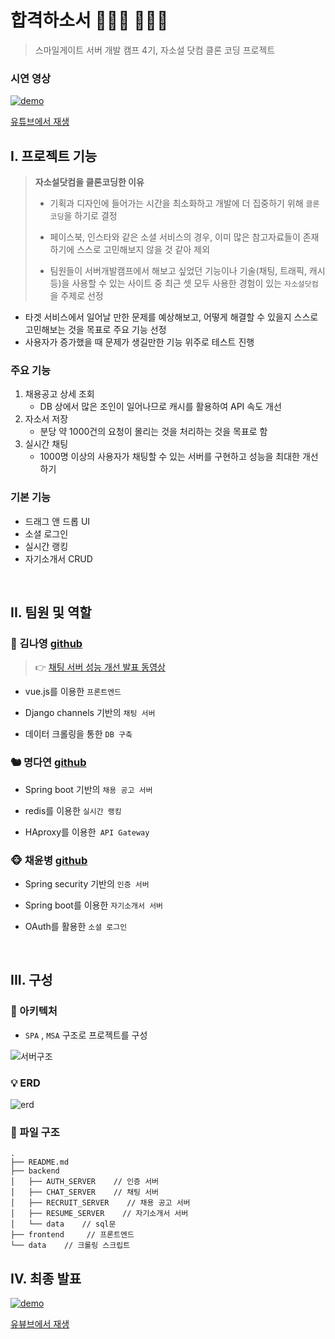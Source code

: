 # 합격하소서 👩🏻‍💻 👨🏻‍💻

> 스마일게이트 서버 개발 캠프 4기, 자소설 닷컴 클론 코딩 프로젝트

### 시연 영상

[![demo](http://img.youtube.com/vi/2VK6UbJtVYc/0.jpg)](https://youtu.be/2VK6UbJtVYc?t=0s)

[유튜브에서 재생](https://youtu.be/2VK6UbJtVYc)



## I. 프로젝트 기능

> **자소설닷컴을 클론코딩한 이유**
>
> - 기획과 디자인에 들어가는 시간을 최소화하고 개발에 더 집중하기 위해 `클론 코딩`을 하기로 결정
>
> - 페이스북, 인스타와 같은 소셜 서비스의 경우, 이미 많은 참고자료들이 존재하기에 스스로 고민해보지 않을 것 같아 제외
>
> - 팀원들이 서버개발캠프에서 해보고 싶었던 기능이나 기술(채팅, 트래픽, 캐시 등)을 사용할 수 있는 사이트 중 최근 셋 모두 사용한 경험이 있는 `자소설닷컴`을 주제로 선정

- 타겟 서비스에서 일어날 만한 문제를 예상해보고, 어떻게 해결할 수 있을지 스스로 고민해보는 것을 목표로 주요 기능 선정
- 사용자가 증가했을 때 문제가 생길만한 기능 위주로 테스트 진행

### 주요 기능

1. 채용공고 상세 조회
   - DB 상에서 많은 조인이 일어나므로 캐시를 활용하여 API 속도 개선
2. 자소서 저장 
   - 분당 약 1000건의 요청이 몰리는 것을 처리하는 것을 목표로 함
3. 실시간 채팅  
   - 1000명 이상의 사용자가 채팅할 수 있는 서버를 구현하고 성능을 최대한 개선하기

  ### 기본 기능

- 드래그 앤 드롭 UI
- 소셜 로그인
- 실시간 랭킹
- 자기소개서 CRUD

<br />

## II. 팀원 및 역할

### 🦄 김나영 [github](https://github.com/naye0ng)

> 👉 [채팅 서버 성능 개선 발표 동영상](https://www.youtube.com/watch?v=11lpBn0HRR8&feature=youtu.be&t=580s)

- vue.js를 이용한 `프론트엔드` 

- Django channels 기반의 `채팅 서버` 

- 데이터 크롤링을 통한 `DB 구축`



### 🐿 명다연 [github](https://github.com/meme2367)

- Spring boot 기반의 `채용 공고 서버`

- redis를 이용한 `실시간 랭킹`

- HAproxy를 이용한` API Gateway` 



### 🐵 채윤병 [github](https://github.com/yunb2)

- Spring security 기반의 `인증 서버`

- Spring boot를 이용한 `자기소개서 서버`

- OAuth를 활용한 `소셜 로그인` 

<br />

## III. 구성

### 🔧 아키텍처

- `SPA` , `MSA` 구조로 프로젝트를 구성

![서버구조](./image/architecture.png)



### 💡 ERD

![erd](./image/erd.png)



### 📂 파일 구조

```
.
├── README.md
├── backend 
│   ├── AUTH_SERVER    // 인증 서버
│   ├── CHAT_SERVER    // 채팅 서버
│   ├── RECRUIT_SERVER    // 채용 공고 서버
│   ├── RESUME_SERVER    // 자기소개서 서버
│   └── data    // sql문
├── frontend     // 프론트엔드
└── data    // 크롤링 스크립트
```



## IV. 최종 발표


[![demo](http://img.youtube.com/vi/11lpBn0HRR8/0.jpg)](https://youtu.be/11lpBn0HRR8?t=0s)

[유뷰브에서 재생](https://youtu.be/11lpBn0HRR8)

